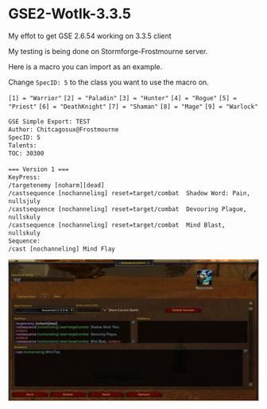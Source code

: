 # GSE2-Wotlk-3.3.5

My effot to get GSE 2.6.54 working on 3.3.5 client

My testing is being done on Stormforge-Frostmourne server.

Here is a macro you can import as an example.


Change `SpecID: 5` to the class you want to use the macro on.


`[1] = "Warrior"`
`[2] = "Paladin"`
`[3] = "Hunter"`
`[4] = "Rogue"`
`[5] = "Priest"`
`[6] = "DeathKnight"`
`[7] = "Shaman"`
`[8] = "Mage"`
`[9] = "Warlock"`
  ```
GSE Simple Export: TEST
Author: Chitcagosux@Frostmourne
SpecID: 5
Talents: 
TOC: 30300

=== Version 1 ===
KeyPress:
 /targetenemy [noharm][dead]
 /castsequence [nochanneling] reset=target/combat  Shadow Word: Pain, nullsjuly
 /castsequence [nochanneling] reset=target/combat  Devouring Plague, nullskuly
 /castsequence [nochanneling] reset=target/combat  Mind Blast, nullskuly
Sequence:
 /cast [nochanneling] Mind Flay
```

![image](GSE2-WOTLK.jpg)